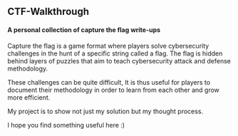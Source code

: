## CTF-Walkthrough
#### A personal collection of capture the flag write-ups
Capture the flag is a game format where players solve cybersecurity challenges in the hunt of a specific string called a flag. The flag is hidden behind layers of puzzles that aim to teach cybersecurity attack and defense methodology.

These challenges can be quite difficult, It is thus useful for players to document their methodology in order to learn from each other and grow more efficient.

My project is to show not just my solution but my thought process.

I hope you find something useful here :)

